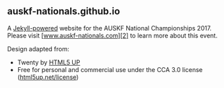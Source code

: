 ## auskf-nationals.github.io

A [Jekyll-powered][1] website for the AUSKF National Championships 2017. Please visit [www.auskf-nationals.com][2] to learn more about this event.

Design adapted from:
* Twenty by [HTML5 UP][3]
* Free for personal and commercial use under the CCA 3.0 license ([html5up.net/license][4])

[1]: https://jekyllrb.com/
[2]: http://www.auskf-nationals.com
[3]: https://html5up.net/twenty
[4]: https://html5up.net/license
